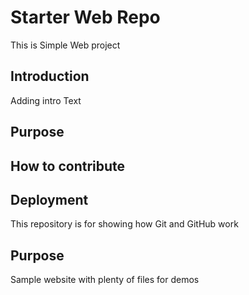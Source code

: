 # Starter Web Repo

This is Simple Web project

## Introduction

Adding intro Text

## Purpose

## How to contribute

## Deployment



This repository is for showing how Git and GitHub work

## Purpose

Sample website with plenty of files for demos
